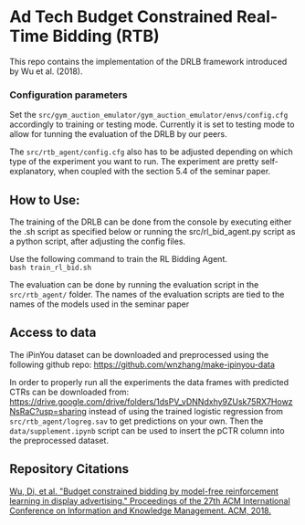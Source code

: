 # Ad Tech Budget Constrained Real-Time Bidding (RTB)
This repo contains the implementation of the DRLB framework introduced by Wu et al. (2018).

### Configuration parameters

Set the `src/gym_auction_emulator/gym_auction_emulator/envs/config.cfg` accordingly to training or testing mode. Currently it is set to testing mode to allow for tunning the evaluation of the DRLB by our peers.

The `src/rtb_agent/config.cfg` also has to be adjusted depending on which type of the experiment you want to run. The experiment are pretty self-explanatory, when coupled with the section 5.4 of the seminar paper. 

## How to Use:

The training of the DRLB can be done from the console by executing either the .sh script as specified below or running the src/rl_bid_agent.py script as a python script, after adjusting the config files.

Use the following command to train the RL Bidding Agent.
<br />```bash train_rl_bid.sh```

The evaluation can be done by running the evaluation script in the `src/rtb_agent/` folder. The names of the evaluation scripts are tied to the names of the models used in the seminar paper

## Access to data

The iPinYou dataset can be downloaded and preprocessed using the following github repo: https://github.com/wnzhang/make-ipinyou-data

In order to properly run all the experiments the data frames with predicted CTRs can be downloaded from: https://drive.google.com/drive/folders/1dsPV_vDNNdxhy9ZUsk75RX7HowzNsRaC?usp=sharing instead of using the trained logistic regression from `src/rtb_agent/logreg.sav` to get predictions on your own. Then the `data/supplement.ipynb` script can be used to insert the pCTR column into the preprocessed dataset.

## Repository Citations

[Wu, Di, et al. "Budget constrained bidding by model-free reinforcement learning in display advertising." Proceedings of the 27th ACM International Conference on Information and Knowledge Management. ACM, 2018.](https://arxiv.org/pdf/1802.08365)
